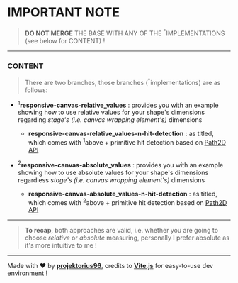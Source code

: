 # IMPORTANT NOTE

> **DO NOT MERGE** THE BASE WITH ANY OF THE <sup>*</sup>IMPLEMENTATIONS (see below for CONTENT) ! <br>

---

### CONTENT

> There are two branches, those branches (<sup>*</sup>implementations) are as follows:

- <sup>1</sup>**responsive-canvas-relative_values** : provides you with an example showing how to use relative values for your shape's dimensions regarding *stage's (i.e. canvas wrapping element's)* dimensions
  - **responsive-canvas-relative_values-n-hit-detection** : as titled, which comes with <sup>1</sup>above + primitive hit detection based on [Path2D API](https://developer.mozilla.org/en-US/docs/Web/API/Path2D)

- <sup>2</sup>**responsive-canvas-absolute_values** : provides you with an example showing how to use absolute values for your shape's dimensions regardless *stage's (i.e. canvas wrapping element's)* dimensions
  - **responsive-canvas-absolute_values-n-hit-detection** : as titled, which comes with <sup>2</sup>above + primitive hit detection based on [Path2D API](https://developer.mozilla.org/en-US/docs/Web/API/Path2D)

---

> **To recap**, both approaches are valid, i.e. whether you  are going to choose _relative_ or _absolute_ measuring, personally I prefer absolute as it's more intuitive to me !

---

Made with ♥ by [**projektorius96**](https://github.com/projektorius96), credits to [**Vite.js**](https://vitejs.dev/) for easy-to-use dev environment !
